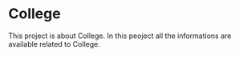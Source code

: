 <h1> College </h1>

<p> This project is about College. In this peoject all the informations are available related to College.</p>